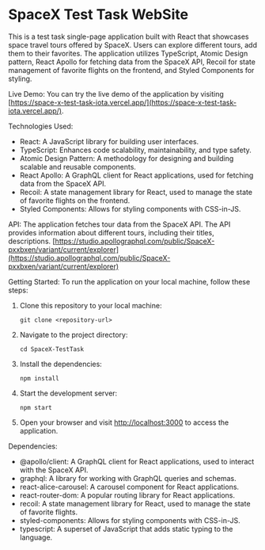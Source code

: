# SpaceX Test Task WebSite

This is a test task single-page application built with React that showcases space travel tours offered by SpaceX. Users can explore different tours, add them to their favorites. The application utilizes TypeScript, Atomic Design pattern, React Apollo for fetching data from the SpaceX API, Recoil for state management of favorite flights on the frontend, and Styled Components for styling.

Live Demo:
You can try the live demo of the application by visiting [https://space-x-test-task-iota.vercel.app/](https://space-x-test-task-iota.vercel.app/).

Technologies Used:

- React: A JavaScript library for building user interfaces.
- TypeScript: Enhances code scalability, maintainability, and type safety.
- Atomic Design Pattern: A methodology for designing and building scalable and reusable components.
- React Apollo: A GraphQL client for React applications, used for fetching data from the SpaceX API.
- Recoil: A state management library for React, used to manage the state of favorite flights on the frontend.
- Styled Components: Allows for styling components with CSS-in-JS.

API:
The application fetches tour data from the SpaceX API. The API provides information about different tours, including their titles, descriptions.
[https://studio.apollographql.com/public/SpaceX-pxxbxen/variant/current/explorer](https://studio.apollographql.com/public/SpaceX-pxxbxen/variant/current/explorer)

Getting Started:
To run the application on your local machine, follow these steps:

1. Clone this repository to your local machine:

   ```
   git clone <repository-url>
   ```

2. Navigate to the project directory:

   ```
   cd SpaceX-TestTask
   ```

3. Install the dependencies:

   ```
   npm install
   ```

4. Start the development server:

   ```
   npm start
   ```

5. Open your browser and visit [http://localhost:3000](http://localhost:3000) to access the application.

Dependencies:

- @apollo/client: A GraphQL client for React applications, used to interact with the SpaceX API.
- graphql: A library for working with GraphQL queries and schemas.
- react-alice-carousel: A carousel component for React applications.
- react-router-dom: A popular routing library for React applications.
- recoil: A state management library for React, used to manage the state of favorite flights.
- styled-components: Allows for styling components with CSS-in-JS.
- typescript: A superset of JavaScript that adds static typing to the language.
